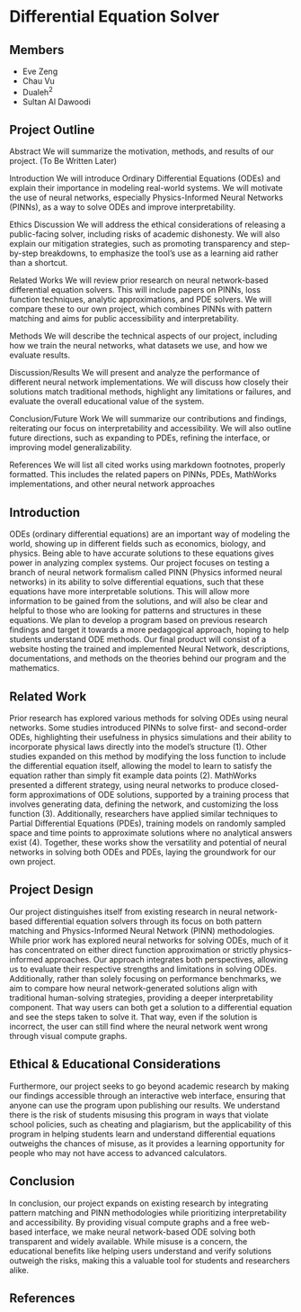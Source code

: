 # Differential Equation Solver

## Members  
- Eve Zeng  
- Chau Vu  
- Dualeh<sup>2</sup>  
- Sultan Al Dawoodi  



## Project Outline

Abstract
We will summarize the motivation, methods, and results of our project. (To Be Written Later)

Introduction
We will introduce Ordinary Differential Equations (ODEs) and explain their importance in modeling real-world systems. We will motivate the use of neural networks, especially Physics-Informed Neural Networks (PINNs), as a way to solve ODEs and improve interpretability.

Ethics Discussion
We will address the ethical considerations of releasing a public-facing solver, including risks of academic dishonesty. We will also explain our mitigation strategies, such as promoting transparency and step-by-step breakdowns, to emphasize the tool’s use as a learning aid rather than a shortcut.

Related Works
We will review prior research on neural network-based differential equation solvers. This will include papers on PINNs, loss function techniques, analytic approximations, and PDE solvers. We will compare these to our own project, which combines PINNs with pattern matching and aims for public accessibility and interpretability.

Methods
We will describe the technical aspects of our project, including how we train the neural networks, what datasets we use, and how we evaluate results. 

Discussion/Results
We will present and analyze the performance of different neural network implementations. We will discuss how closely their solutions match traditional methods, highlight any limitations or failures, and evaluate the overall educational value of the system.

Conclusion/Future Work
We will summarize our contributions and findings, reiterating our focus on interpretability and accessibility. We will also outline future directions, such as expanding to PDEs, refining the interface, or improving model generalizability.

References
We will list all cited works using markdown footnotes, properly formatted. This includes the related papers on PINNs, PDEs, MathWorks implementations, and other neural network approaches




## Introduction

ODEs (ordinary differential equations) are an important way of modeling the world, showing up in different fields such as economics, biology, and physics. Being able to have accurate solutions to these equations gives power in analyzing complex systems. Our project focuses on testing a branch of neural network formalism called PINN (Physics informed neural networks) in its ability to solve differential equations, such that these equations have more interpretable solutions. This will allow more information to be gained from the solutions, and will also be clear and helpful to those who are looking for patterns and structures in these equations. We plan to develop a program based on previous research findings and target it towards a more pedagogical approach, hoping to help students understand ODE methods. Our final product will consist of a website hosting the trained and implemented Neural Network, descriptions, documentations, and methods on the theories behind our program and the mathematics. 


## Related Work

Prior research has explored various methods for solving ODEs using neural networks. Some studies introduced PINNs to solve first- and second-order ODEs, highlighting their usefulness in physics simulations and their ability to incorporate physical laws directly into the model’s structure (1). Other studies expanded on this method by modifying the loss function to include the differential equation itself, allowing the model to learn to satisfy the equation rather than simply fit example data points (2). MathWorks presented a different strategy, using neural networks to produce closed-form approximations of ODE solutions, supported by a training process that involves generating data, defining the network, and customizing the loss function (3). Additionally, researchers have applied similar techniques to Partial Differential Equations (PDEs), training models on randomly sampled space and time points to approximate solutions where no analytical answers exist (4). Together, these works show the versatility and potential of neural networks in solving both ODEs and PDEs, laying the groundwork for our own project. 


## Project Design

Our project distinguishes itself from existing research in neural network-based differential equation solvers through its focus on both pattern matching and Physics-Informed Neural Network (PINN) methodologies. While prior work has explored neural networks for solving ODEs, much of it has concentrated on either direct function approximation or strictly physics-informed approaches. Our approach integrates both perspectives, allowing us to evaluate their respective strengths and limitations in solving ODEs. Additionally, rather than solely focusing on performance benchmarks, we aim to compare how neural network-generated solutions align with traditional human-solving strategies, providing a deeper interpretability component. That way users can both get a solution to a differential equation and see the steps taken to solve it. That way, even if the solution is incorrect, the user can still find where the neural network went wrong through visual compute graphs.

 
## Ethical & Educational Considerations

Furthermore, our project seeks to go beyond academic research by making our findings accessible through an interactive web interface, ensuring that anyone can use the program upon publishing our results. We understand there is the risk of students misusing this program in ways that violate school policies, such as cheating and plagiarism, but the applicability of this program in helping students learn and understand differential equations outweighs the chances of misuse, as it provides a learning opportunity for people who may not have access to advanced calculators.


## Conclusion

In conclusion, our project expands on existing research by integrating pattern matching and PINN methodologies while prioritizing interpretability and accessibility. By providing visual compute graphs and a free web-based interface, we make neural network-based ODE solving both transparent and widely available. While misuse is a concern, the educational benefits like helping users understand and verify solutions outweigh the risks, making this a valuable tool for students and researchers alike.


## References

[^1]: Amini, S., Hashemi, A., Azizi, A., & Ebrahimi, H. (2023). *Solving differential equations with Deep Learning: A beginner’s guide*. arXiv preprint arXiv:2302.12260. [https://arxiv.org/abs/2302.12260]

[^2]: Zang, Y., Bao, G., Ye, X., & Zhou, H. (2020). *Weak adversarial networks for high-dimensional partial differential equations*. Neurocomputing, 399, 305-315. 
[https://www.sciencedirect.com/science/article/abs/pii/S0021999118305527]

[^3]: MathWorks. (n.d.). *Solve ODEs Using a Neural Network*. [https://www.mathworks.com/help/deeplearning/ug/solve-odes-using-a-neural-network.html]

[^4]: Raissi, M., Perdikaris, P., & Karniadakis, G. E. (2019). *Physics-informed neural networks: A deep learning framework for solving forward and inverse problems involving nonlinear partial differential equations*. Journal of Computational Physics, 378, 686-707. 
[https://www.sciencedirect.com/science/article/abs/pii/S0925231220301909]
